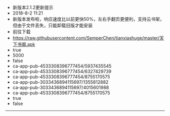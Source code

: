- 新版本2.1.2更新提示
- 2018-8-2 11:21
- 新版本发布啦，响应速度比以前更快50%，左右手翻页更便利，支持云书架，但由于文件丢失，只能卸载旧版才能安装
- 前往下载
- https://raw.githubusercontent.com/SemperChen/tianxiashuge/master/天下书阁.apk
- true
- 5000
- false
- ca-app-pub-4533308396777454/5937435545
- ca-app-pub-4533308396777454/6327429739
- ca-app-pub-4533308396777454/8755170575
- ca-app-pub-3033436894115697/1355812882
- ca-app-pub-3033436894115697/4015601988
- ca-app-pub-4533308396777454/8755170575
- true
- false
---
